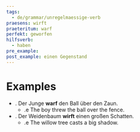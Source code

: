 ```yaml
---
tags:
  - de/grammar/unregelmaessige-verb
praesens: wirft
praeteritum: warf
perfekt: geworfen
hilfsverb:
  - haben
pre_example: 
post_example: einen Gegenstand
---
```


# Examples
- . Der Junge **warf** den Ball über den Zaun.
	- .e The boy threw the ball over the fence.
- . Der Weidenbaum **wirft** einen großen Schatten.
	- .e The willow tree casts a big shadow.
